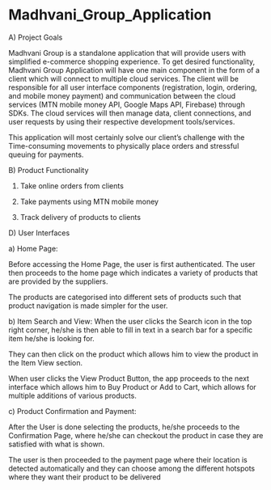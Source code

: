 # Madhvani_Group_Application

A) Project Goals

Madhvani Group is a standalone application that will provide users with simplified e-commerce shopping experience. 
To get desired functionality, Madhvani Group Application will have one main component in the form of a client which will connect to multiple cloud services. The client will be responsible for all user interface components (registration, login, ordering, and mobile money payment) and communication between the cloud services (MTN mobile money API, Google Maps API, Firebase) through SDKs. The cloud services will then manage data, client connections, and user requests by using their respective development tools/services.

This application will most certainly solve our client’s challenge with the Time-consuming movements to physically place orders and stressful queuing for payments.  

B) Product Functionality

1. Take online orders from clients 

2. Take payments using MTN mobile money
	
3. Track delivery of products to clients

D) User Interfaces

a) Home Page:

Before accessing the Home Page, the user is first authenticated. The user then proceeds to the home page which indicates a variety of products that are provided by the suppliers.

The products are categorised into different sets of products such that product navigation is made simpler for the user.


b) Item Search and View:
When the user clicks the Search icon in the top right corner, he/she is then able to fill in text in a search bar for a specific item he/she is looking for.

They can then click on the product which allows him to view the product in the Item View section.

When user clicks the View Product Button, the app proceeds to the next interface which allows him to Buy Product or Add to Cart, which allows for multiple additions of various products.


c) Product Confirmation and Payment:

After the User is done selecting the products, he/she proceeds to the Confirmation Page, where he/she can checkout the product in case they are satisfied with what is shown.

The user is then proceeded to the payment page where their location is detected automatically and they can choose among the different hotspots where they want their product to be delivered


















